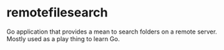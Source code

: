 # remotefilesearch

Go application that provides a mean to search folders on a remote server.
Mostly used as a play thing to learn Go.

